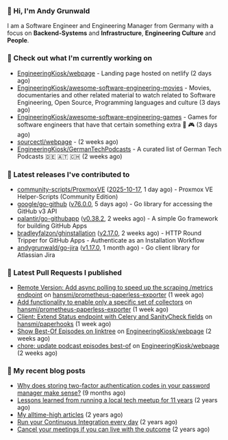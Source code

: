 ### 👋 Hi, I'm Andy Grunwald

I am a Software Engineer and Engineering Manager from Germany with a focus on **Backend-Systems** and **Infrastructure**, **Engineering Culture** and **People**.

### 👷 Check out what I'm currently working on


- [EngineeringKiosk/webpage](https://github.com/EngineeringKiosk/webpage) - Landing page hosted on netlify (2 days ago)
- [EngineeringKiosk/awesome-software-engineering-movies](https://github.com/EngineeringKiosk/awesome-software-engineering-movies) - Movies, documentaries and other related material to watch related to Software Engineering, Open Source, Programming languages and culture (3 days ago)
- [EngineeringKiosk/awesome-software-engineering-games](https://github.com/EngineeringKiosk/awesome-software-engineering-games) - Games for software engineers that have that certain something extra 👾 🎮 (3 days ago)
- [sourcectl/webpage](https://github.com/sourcectl/webpage) -  (2 weeks ago)
- [EngineeringKiosk/GermanTechPodcasts](https://github.com/EngineeringKiosk/GermanTechPodcasts) - A curated list of German Tech Podcasts 🇩🇪 🇦🇹 🇨🇭 (2 weeks ago)

### 🔭 Latest releases I've contributed to


- [community-scripts/ProxmoxVE](https://github.com/community-scripts/ProxmoxVE) ([2025-10-17](https://github.com/community-scripts/ProxmoxVE/releases/tag/2025-10-17), 1 day ago) - Proxmox VE Helper-Scripts (Community Edition) 
- [google/go-github](https://github.com/google/go-github) ([v76.0.0](https://github.com/google/go-github/releases/tag/v76.0.0), 5 days ago) - Go library for accessing the GitHub v3 API
- [palantir/go-githubapp](https://github.com/palantir/go-githubapp) ([v0.38.2](https://github.com/palantir/go-githubapp/releases/tag/v0.38.2), 2 weeks ago) - A simple Go framework for building GitHub Apps
- [bradleyfalzon/ghinstallation](https://github.com/bradleyfalzon/ghinstallation) ([v2.17.0](https://github.com/bradleyfalzon/ghinstallation/releases/tag/v2.17.0), 2 weeks ago) - HTTP Round Tripper for GitHub Apps - Authenticate as an Installation Workflow
- [andygrunwald/go-jira](https://github.com/andygrunwald/go-jira) ([v1.17.0](https://github.com/andygrunwald/go-jira/releases/tag/v1.17.0), 1 month ago) - Go client library for Atlassian Jira

### 🔨 Latest Pull Requests I published


- [Remote Version: Add async polling to speed up the scraping /metrics endpoint](https://github.com/hansmi/prometheus-paperless-exporter/pull/102) on [hansmi/prometheus-paperless-exporter](https://github.com/hansmi/prometheus-paperless-exporter) (1 week ago)
- [Add functionality to enable only a specific set of collectors](https://github.com/hansmi/prometheus-paperless-exporter/pull/101) on [hansmi/prometheus-paperless-exporter](https://github.com/hansmi/prometheus-paperless-exporter) (1 week ago)
- [Client: Extend Status endpoint with Celery and SanityCheck fields](https://github.com/hansmi/paperhooks/pull/70) on [hansmi/paperhooks](https://github.com/hansmi/paperhooks) (1 week ago)
- [Show Best-Of Episodes on linktree](https://github.com/EngineeringKiosk/webpage/pull/1139) on [EngineeringKiosk/webpage](https://github.com/EngineeringKiosk/webpage) (2 weeks ago)
- [chore: update podcast episodes best-of](https://github.com/EngineeringKiosk/webpage/pull/1138) on [EngineeringKiosk/webpage](https://github.com/EngineeringKiosk/webpage) (2 weeks ago)

### 📝 My recent blog posts


- [Why does storing two-factor authentication codes in your password manager make sense?](https://andygrunwald.com/blog/why-does-storing-two-factor-authentication-codes-in-your-password-manager-make-sense/) (9 months ago)
- [Lessons learned from running a local tech meetup for 11 years](https://andygrunwald.com/blog/lessons-learned-from-running-a-local-tech-meetup-for-11-years/) (2 years ago)
- [My alltime-high articles](https://andygrunwald.com/blog/my-all-time-high-articles/) (2 years ago)
- [Run your Continuous Integration every day](https://andygrunwald.com/blog/run-your-continuous-integration-every-day/) (2 years ago)
- [Cancel your meetings if you can live with the outcome](https://andygrunwald.com/blog/cancel-your-meetings-if-you-can-live-with-the-outcome/) (2 years ago)
